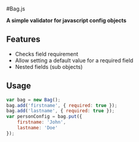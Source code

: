 #Bag.js

**A simple validator for javascript config objects**

## Features
* Checks field requirement
* Allow setting a default value for a required field
* Nested fields (sub objects)

## Usage
```javascript
var bag = new Bag();
bag.add('firstname', { required: true });
bag.add('lastname', { required: true });
var personConfig = bag.put({
    firstname: 'John',
    lastname: 'Doe'
});
```